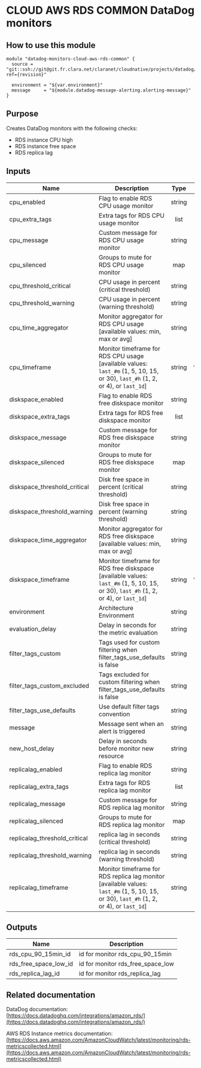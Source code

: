 # CLOUD AWS RDS COMMON DataDog monitors

## How to use this module

```
module "datadog-monitors-cloud-aws-rds-common" {
  source = "git::ssh://git@git.fr.clara.net/claranet/cloudnative/projects/datadog/terraform/monitors.git//cloud/aws/rds/common?ref={revision}"

  environment = "${var.environment}"
  message     = "${module.datadog-message-alerting.alerting-message}"
}

```

## Purpose

Creates DataDog monitors with the following checks:

- RDS instance CPU high
- RDS instance free space
- RDS replica lag
## Inputs

| Name | Description | Type | Default | Required |
|------|-------------|:----:|:-----:|:-----:|
| cpu\_enabled | Flag to enable RDS CPU usage monitor | string | `"true"` | no |
| cpu\_extra\_tags | Extra tags for RDS CPU usage monitor | list | `[]` | no |
| cpu\_message | Custom message for RDS CPU usage monitor | string | `""` | no |
| cpu\_silenced | Groups to mute for RDS CPU usage monitor | map | `{}` | no |
| cpu\_threshold\_critical | CPU usage in percent (critical threshold) | string | `"90"` | no |
| cpu\_threshold\_warning | CPU usage in percent (warning threshold) | string | `"80"` | no |
| cpu\_time\_aggregator | Monitor aggregator for RDS CPU usage [available values: min, max or avg] | string | `"min"` | no |
| cpu\_timeframe | Monitor timeframe for RDS CPU usage [available values: `last_#m` (1, 5, 10, 15, or 30), `last_#h` (1, 2, or 4), or `last_1d`] | string | `"last_15m"` | no |
| diskspace\_enabled | Flag to enable RDS free diskspace monitor | string | `"true"` | no |
| diskspace\_extra\_tags | Extra tags for RDS free diskspace monitor | list | `[]` | no |
| diskspace\_message | Custom message for RDS free diskspace monitor | string | `""` | no |
| diskspace\_silenced | Groups to mute for RDS free diskspace monitor | map | `{}` | no |
| diskspace\_threshold\_critical | Disk free space in percent (critical threshold) | string | `"10"` | no |
| diskspace\_threshold\_warning | Disk free space in percent (warning threshold) | string | `"20"` | no |
| diskspace\_time\_aggregator | Monitor aggregator for RDS free diskspace [available values: min, max or avg] | string | `"min"` | no |
| diskspace\_timeframe | Monitor timeframe for RDS free diskspace [available values: `last_#m` (1, 5, 10, 15, or 30), `last_#h` (1, 2, or 4), or `last_1d`] | string | `"last_15m"` | no |
| environment | Architecture Environment | string | n/a | yes |
| evaluation\_delay | Delay in seconds for the metric evaluation | string | `"900"` | no |
| filter\_tags\_custom | Tags used for custom filtering when filter_tags_use_defaults is false | string | `"*"` | no |
| filter\_tags\_custom\_excluded | Tags excluded for custom filtering when filter_tags_use_defaults is false | string | `""` | no |
| filter\_tags\_use\_defaults | Use default filter tags convention | string | `"true"` | no |
| message | Message sent when an alert is triggered | string | n/a | yes |
| new\_host\_delay | Delay in seconds before monitor new resource | string | `"300"` | no |
| replicalag\_enabled | Flag to enable RDS replica lag monitor | string | `"true"` | no |
| replicalag\_extra\_tags | Extra tags for RDS replica lag monitor | list | `[]` | no |
| replicalag\_message | Custom message for RDS replica lag monitor | string | `""` | no |
| replicalag\_silenced | Groups to mute for RDS replica lag monitor | map | `{}` | no |
| replicalag\_threshold\_critical | replica lag in seconds (critical threshold) | string | `"300"` | no |
| replicalag\_threshold\_warning | replica lag in seconds (warning threshold) | string | `"200"` | no |
| replicalag\_timeframe | Monitor timeframe for RDS replica lag monitor [available values: `last_#m` (1, 5, 10, 15, or 30), `last_#h` (1, 2, or 4), or `last_1d`] | string | `"last_5m"` | no |

## Outputs

| Name | Description |
|------|-------------|
| rds\_cpu\_90\_15min\_id | id for monitor rds_cpu_90_15min |
| rds\_free\_space\_low\_id | id for monitor rds_free_space_low |
| rds\_replica\_lag\_id | id for monitor rds_replica_lag |

## Related documentation

DataDog documentation: [https://docs.datadoghq.com/integrations/amazon_rds/](https://docs.datadoghq.com/integrations/amazon_rds/)

AWS RDS Instance metrics documentation: [https://docs.aws.amazon.com/AmazonCloudWatch/latest/monitoring/rds-metricscollected.html](https://docs.aws.amazon.com/AmazonCloudWatch/latest/monitoring/rds-metricscollected.html)

